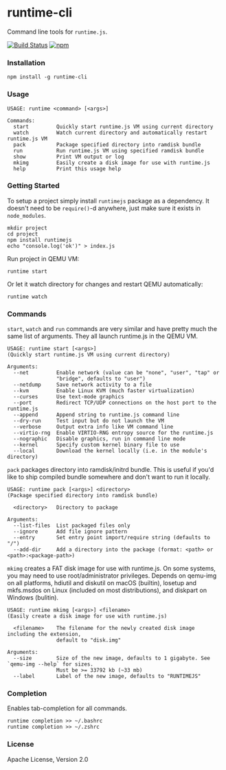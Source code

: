 # runtime-cli
Command line tools for `runtime.js`.

[![Build Status](https://travis-ci.org/runtimejs/runtime-cli.svg?branch=master)](https://travis-ci.org/runtimejs/runtime-cli)
[![npm](https://img.shields.io/npm/v/runtime-cli.svg)](https://www.npmjs.com/package/runtime-cli)

### Installation

```
npm install -g runtime-cli
```

### Usage

```
USAGE: runtime <command> [<args>]

Commands:
  start         Quickly start runtime.js VM using current directory
  watch         Watch current directory and automatically restart runtime.js VM
  pack          Package specified directory into ramdisk bundle
  run           Run runtime.js VM using specified ramdisk bundle
  show          Print VM output or log
  mkimg         Easily create a disk image for use with runtime.js
  help          Print this usage help
```

### Getting Started

To setup a project simply install `runtimejs` package as a dependency. It doesn't need to be `require()`-d anywhere, just make sure it exists in `node_modules`.

```
mkdir project
cd project
npm install runtimejs
echo "console.log('ok')" > index.js
```

Run project in QEMU VM:

```
runtime start
```

Or let it watch directory for changes and restart QEMU automatically:

```
runtime watch
```

### Commands

`start`, `watch` and `run` commands are very similar and have pretty much the same list of arguments. They all launch runtime.js in the QEMU VM.

```
USAGE: runtime start [<args>]
(Quickly start runtime.js VM using current directory)

Arguments:
  --net         Enable network (value can be "none", "user", "tap" or
                "bridge", defaults to "user")
  --netdump     Save network activity to a file
  --kvm         Enable Linux KVM (much faster virtualization)
  --curses      Use text-mode graphics
  --port        Redirect TCP/UDP connections on the host port to the runtime.js
  --append      Append string to runtime.js command line
  --dry-run     Test input but do not launch the VM
  --verbose     Output extra info like VM command line
  --virtio-rng  Enable VIRTIO-RNG entropy source for the runtime.js
  --nographic   Disable graphics, run in command line mode
  --kernel      Specify custom kernel binary file to use
  --local       Download the kernel locally (i.e. in the module's directory)
```

`pack` packages directory into ramdisk/initrd bundle. This is useful if you'd like to ship compiled bundle somewhere and don't want to run it locally.

```
USAGE: runtime pack [<args>] <directory>
(Package specified directory into ramdisk bundle)

  <directory>   Directory to package

Arguments:
  --list-files  List packaged files only
  --ignore      Add file ignore pattern
  --entry       Set entry point import/require string (defaults to "/")
  --add-dir     Add a directory into the package (format: <path> or <path>:<package-path>)
```

`mkimg` creates a FAT disk image for use with runtime.js. On some systems, you may need to use root/administrator privileges. Depends on qemu-img on all platforms, hdiutil and diskutil on macOS (builtin), losetup and mkfs.msdos on Linux (included on most distributions), and diskpart on Windows (bulitin).

```
USAGE: runtime mkimg [<args>] <filename>
(Easily create a disk image for use with runtime.js)

  <filename>    The filename for the newly created disk image including the extension,
                default to "disk.img"

Arguments:
  --size        Size of the new image, defaults to 1 gigabyte. See `qemu-img --help` for sizes.
                Must be >= 33792 kb (~33 mb)
  --label       Label of the new image, defaults to "RUNTIMEJS"
```

### Completion

Enables tab-completion for all commands.

```
runtime completion >> ~/.bashrc
runtime completion >> ~/.zshrc
```

### License

Apache License, Version 2.0
